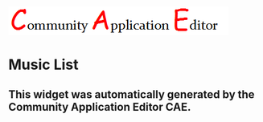 ![CAE](https://github.com/GHProjectsTest/application-27/blob/gh-pages/frontendComponent-28/img/logo.png)  

Music List
===================


This widget was automatically generated by the Community Application Editor CAE.  
---------------
